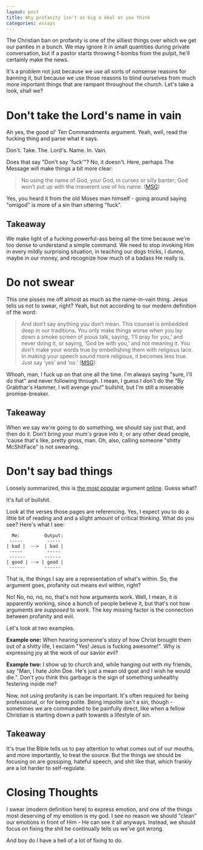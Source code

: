 ```yaml
---
layout: post
title: Why profanity isn't as big a deal as you think
categories: essays
---
```


The Christian ban on profanity is one of the silliest things over which we get
our panties in a bunch.  We may ignore it in small quantities during private
conversation, but if a pastor starts throwing f-bombs from the pulpit, he'll
certainly make the news.

It's a problem not just because we use all sorts of nonsense reasons for
banning it, but because we use those reasons to blind ourselves from much more
important things that are rampant throughout the church.  Let's take a look,
shall we?

# Don't take the Lord's name in vain

Ah yes, the good ol' Ten Commandments argument.  Yeah, well, read the fucking
thing and parse what it says.

Don't. Take. The. Lord's. Name. In. Vain.

Does that say "Don't say 'fuck'"?  No, it doesn't.  Here, perhaps The Message
will make things a bit more clear:

> No using the name of God, your God, in curses or silly banter; God won’t put
> up with the irreverent use of his name. ([MSG][Exodus 20:7])

[Exodus 20:7]: http://www.biblegateway.com/passage/?search=exodus%2020:7&version=MSG

Yes, you heard it from the old Moses man himself - going around saying "omigod"
is more of a sin than uttering "fuck".

## Takeaway

We make light of a fucking powerful-ass being all the time because we're too
dense to understand a simple command.  We need to stop invoking Him in every
mildly surprising situation, in teaching our dogs tricks, I dunno, maybe in our
money, and recognize how much of a badass He really is.

# Do not swear

This one pisses me off almost as much as the name-in-vain thing.  Jesus tells
us not to swear, right?  Yeah, but not according to our modern definition of
the word:

> And don’t say anything you don’t mean. This counsel is embedded deep in our
> traditions. You only make things worse when you lay down a smoke screen of
> pious talk, saying, ‘I’ll pray for you,’ and never doing it, or saying, ‘God
> be with you,’ and not meaning it. You don’t make your words true by
> embellishing them with religious lace. In making your speech sound more
> religious, it becomes less true. Just say ‘yes’ and ‘no.’
> ([MSG][Matthew 5:34])

Whoah, man, I fuck up on that one all the time.  I'm always saying "sure, I'll
do that" and never following through.  I mean, I guess I don't do the "By
Grabthar's Hammer, I will avenge you!" bullshit, but I'm still a miserable
promise-breaker.

[Matthew 5:34]: http://www.biblegateway.com/passage/?search=matthew%205%3A34&version=MSG

## Takeaway

When we say we're going to do something, we should say just that, and then do
it.  Don't bring your mum's grave into it, or any other dead people, 'cause
that's like, pretty gross, man.  Oh, also, calling someone "shitty McShitFace"
is not swearing.

# Don't say bad things

Loosely summarized, this is [the most popular][arg1] argument [online][arg2].
Guess what?

It's full of bullshit.

Look at the verses those pages are referencing.  Yes, I expect you to do a
little bit of reading and and a slight amount of critical thinking.  What do
you see?  Here's what I see:

      Me:         Output:
     -----         -----
    | bad |  -->  | bad |
     -----         -----
     ------       ------
    | good | --> | good |
     ------       ------

That is, the things I say are a representation of what's within.  So, the
argument goes, profanity out means evil within, right?

No!  No, no, no, no, that's not how arguments work.  Well, I mean, it *is*
apparently working, since a bunch of people believe it, but that's not how
arguments are *supposed* to work.  The key missing factor is the connection
between profanity and evil.

Let's look at two examples.

**Example one:** When hearing someone's story of how Christ brought them out of
a shitty life, I exclaim "Yes!  Jesus is fucking awesome!".  Why is expressing
joy at the work of our savior evil?

**Example two:** I show up to church and, while hanging out with my friends,
say "Man, I hate John Doe.  He's just a mean old goat and I wish he would
die.".  Don't you think this garbage is the sign of something unhealthy
festering inside me?

Now, not using profanity is can be important.  It's often required for being
professional, or for being polite.  Being impolite isn't a sin, though -
sometimes we are commanded to be painfully direct, like when a fellow Christian
is starting down a path towards a lifestyle of sin.

## Takeaway

It's true the Bible tells us to pay attention to what comes out of our mouths,
and more importantly, to treat the source.  But the things we should be
focusing on are gossiping, hateful speech, and shit like that, which frankly
are a lot harder to self-regulate.

# Closing Thoughts

I swear (modern definition here) to express emotion, and one of the things most
deserving of my emotion is my god.  I see no reason we should "clean" our
emotions in front of Him - He can see it all anyways.  Instead, we should focus
on fixing the shit he continually tells us we've got wrong.

And boy do I have a hell of a lot of fixing to do.

[arg1]: http://www.gotquestions.org/cussing-swearing.html
[arg2]: http://bibleresources.org/profanity/


